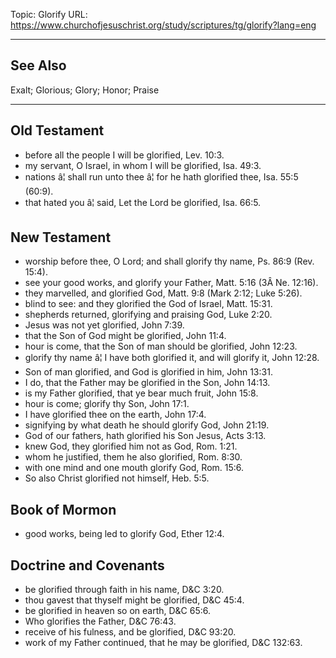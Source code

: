 Topic: Glorify
URL: https://www.churchofjesuschrist.org/study/scriptures/tg/glorify?lang=eng

---

## See Also

Exalt; Glorious; Glory; Honor; Praise

---

## Old Testament

- before all the people I will be glorified, Lev. 10:3.
- my servant, O Israel, in whom I will be glorified, Isa. 49:3.
- nations â¦ shall run unto thee â¦ for he hath glorified thee, Isa. 55:5 (60:9).
- that hated you â¦ said, Let the Lord be glorified, Isa. 66:5.

## New Testament

- worship before thee, O Lord; and shall glorify thy name, Ps. 86:9 (Rev. 15:4).
- see your good works, and glorify your Father, Matt. 5:16 (3Â Ne. 12:16).
- they marvelled, and glorified God, Matt. 9:8 (Mark 2:12; Luke 5:26).
- blind to see: and they glorified the God of Israel, Matt. 15:31.
- shepherds returned, glorifying and praising God, Luke 2:20.
- Jesus was not yet glorified, John 7:39.
- that the Son of God might be glorified, John 11:4.
- hour is come, that the Son of man should be glorified, John 12:23.
- glorify thy name â¦ I have both glorified it, and will glorify it, John 12:28.
- Son of man glorified, and God is glorified in him, John 13:31.
- I do, that the Father may be glorified in the Son, John 14:13.
- is my Father glorified, that ye bear much fruit, John 15:8.
- hour is come; glorify thy Son, John 17:1.
- I have glorified thee on the earth, John 17:4.
- signifying by what death he should glorify God, John 21:19.
- God of our fathers, hath glorified his Son Jesus, Acts 3:13.
- knew God, they glorified him not as God, Rom. 1:21.
- whom he justified, them he also glorified, Rom. 8:30.
- with one mind and one mouth glorify God, Rom. 15:6.
- So also Christ glorified not himself, Heb. 5:5.

## Book of Mormon

- good works, being led to glorify God, Ether 12:4.

## Doctrine and Covenants

- be glorified through faith in his name, D&C 3:20.
- thou gavest that thyself might be glorified, D&C 45:4.
- be glorified in heaven so on earth, D&C 65:6.
- Who glorifies the Father, D&C 76:43.
- receive of his fulness, and be glorified, D&C 93:20.
- work of my Father continued, that he may be glorified, D&C 132:63.

